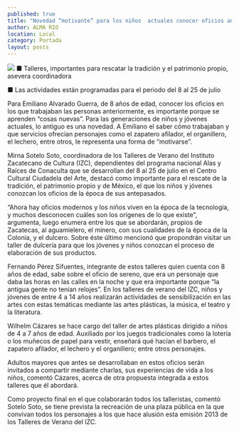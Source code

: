 ```yaml
---
published: true
title: "Novedad “motivante” para los niños  actuales conocer oficios antiguos: IZC"
author: ALMA RIO
location: Local
category: Portada
layout: posts
---
```


![](http://i.imgur.com/ECemNzMm.jpg)
■ Talleres, importantes para rescatar la tradición y el patrimonio propio, asevera coordinadora

■ Las actividades están programadas para el periodo del 8 al 25 de julio

Para Emiliano Alvarado Guerra, de 8 años de edad, conocer los oficios en los que trabajaban las personas anteriormente, es importante porque se aprenden “cosas nuevas”.  Para las generaciones de niños y jóvenes actuales, lo antiguo es una novedad. A Emiliano el saber cómo trabajaban  y que servicios ofrecían personajes como el zapatero afilador, el organillero, el lechero, entre otros, le representa una forma de “motivarse”.

Mirna Sotelo Soto, coordinadora de los Talleres de Verano del Instituto Zacatecano de Cultura (IZC), dependientes del programa nacional Alas y Raíces de Conaculta que se desarrollan del 8 al 25 de julio en el Centro Cultural Ciudadela del Arte, destacó como importante para el rescate de la tradición, el patrimonio propio y de México, el que los niños y jóvenes conozcan los oficios de la época de sus antepasados.

“Ahora hay oficios modernos y los niños viven en la época de la tecnología, y muchos desconocen cuáles son los orígenes de lo que existe”, argumenta, luego enumera entre los que se abordarán, propios de Zacatecas, al aguamielero, el minero, con sus cualidades de la época de la Colonia, y el dulcero. Sobre éste último mencionó que propondrán visitar un taller de dulcería para que los jóvenes y niños conozcan el proceso de elaboración de sus productos.

Fernando Pérez Sifuentes, integrante de estos talleres quien cuenta con 8 años de edad, sabe sobre el oficio de sereno, que era un personaje que daba las horas en las calles en la noche y que era importante porque “la antigua gente no tenían relojes”.
En los talleres de verano del IZC, niños y jóvenes de entre 4 a 14 años realizarán actividades de sensibilización en las artes con estas temáticas mediante las artes plásticas, la música, el teatro y la literatura.

Wilhelm Cázares se hace cargo del taller de artes plásticas dirigido a niños de 4 a 7 años de edad. Auxiliado por los juegos tradicionales como la lotería o los muñecos de papel para vestir, enseñará qué hacían el barbero, el zapatero afilador, el lechero y el organillero; entre otros personajes.

Adultos mayores que antes se desarrollaban en estos oficios serán invitados a compartir mediante charlas, sus experiencias de vida a los niños, comentó Cázares, acerca de otra propuesta integrada a estos talleres que él abordará.

Como proyecto final en el que colaborarán todos los talleristas, comentó Sotelo Soto, se tiene prevista la recreación de una plaza pública en la que convivan todos los personajes a los que hace alusión esta emisión 2013 de los Talleres de Verano del IZC.
